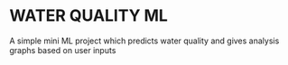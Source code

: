 # WATER QUALITY ML
 A simple mini ML project which predicts water quality and gives analysis graphs based on user inputs
